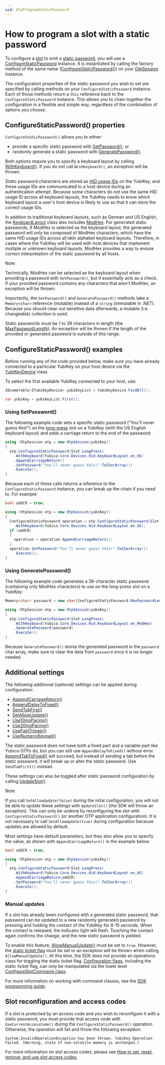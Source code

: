 ```yaml
---
uid: OtpProgramStaticPassword
---
```


<!-- Copyright 2021 Yubico AB

Licensed under the Apache License, Version 2.0 (the "License");
you may not use this file except in compliance with the License.
You may obtain a copy of the License at

    http://www.apache.org/licenses/LICENSE-2.0

Unless required by applicable law or agreed to in writing, software
distributed under the License is distributed on an "AS IS" BASIS,
WITHOUT WARRANTIES OR CONDITIONS OF ANY KIND, either express or implied.
See the License for the specific language governing permissions and
limitations under the License. -->

# How to program a slot with a static password

To configure a [slot](xref:OtpSlots) to emit a [static password](xref:OtpStaticPassword), you will use a [ConfigureStaticPassword](xref:Yubico.YubiKey.Otp.Operations.ConfigureStaticPassword) instance. It is instantiated by calling the factory method of the same name ([ConfigureStaticPassword()](xref:Yubico.YubiKey.Otp.OtpSession.ConfigureStaticPassword(Yubico.YubiKey.Otp.Slot))) on your [OtpSession](xref:Yubico.YubiKey.Otp.OtpSession) instance.

The configuration properties of the static password you wish to set are specified by calling methods on your ```ConfigureStaticPassword``` instance. Each of those methods return a ```this``` reference back to the ```ConfigureStaticPassword``` instance. This allows you to chain together the configuration in a flexible and simple way, regardless of the combination of options you choose.

## ConfigureStaticPassword() properties

``ConfigureStaticPassword()`` allows you to either: 

- provide a specific static password with [SetPassword()](xref:Yubico.YubiKey.Otp.Operations.ConfigureStaticPassword.SetPassword%28System.ReadOnlyMemory%7BSystem.Char%7D%29), or 
- randomly generate a static password with [GeneratePassword()](xref:Yubico.YubiKey.Otp.Operations.ConfigureStaticPassword.GeneratePassword%28System.Memory%7BSystem.Char%7D%29).

Both options require you to specify a keyboard layout by calling [WithKeyboard()](xref:Yubico.YubiKey.Otp.Operations.ConfigureStaticPassword.WithKeyboard%28Yubico.Core.Devices.Hid.KeyboardLayout%29). If you do not call ``WithKeyboard()``, an exception will be thrown.

Static password characters are stored as [HID usage IDs](xref:OtpHID) on the YubiKey, and these usage IDs are communicated to a host device during an authentication attempt. Because some characters do not use the same HID usage ID across all keyboard layouts, the YubiKey needs to know which keyboard layout a user's host device is likely to use so that it can store the correct usage IDs.

In addition to traditional keyboard layouts, such as German and US English, the [KeyboardLayout](xref:Yubico.Core.Devices.Hid.KeyboardLayout) class also includes [ModHex](xref:OtpModhex). For generated static passwords, if ModHex is selected as the keyboard layout, the generated password will only be composed of ModHex characters, which have the same HID usage IDs across all latin alphabet keyboard layouts. Therefore, in cases where the YubiKey will be used with host devices that implement multiple or unknown keyboard layouts, ModHex provides a way to ensure correct interpretation of the static password by all hosts.

> [!NOTE]
> Technically, ModHex can be selected as the keyboard layout when providing a password with ``SetPassword()``, but it essentially acts as a check. If your provided password contains any characters that aren't ModHex, an exception will be thrown.

Importantly, the ``SetPassword()`` and ``GeneratePassword()`` methods take a ```Memory<char>``` reference (mutable) instead of a ```string``` (immutable in .NET). Because you should clear out sensitive data afterwards, a mutable (i.e. changeable) collection is used.

Static passwords must be 1 to 38 characters in length (the [MaxPasswordLength](xref:Yubico.YubiKey.Otp.Operations.ConfigureStaticPassword.MaxPasswordLength)). An exception will be thrown if the length of the provided or generated password is outside of this range. 

## ConfigureStaticPassword() examples

Before running any of the code provided below, make sure you have already connected to a particular YubiKey on your host device via the [YubiKeyDevice](xref:Yubico.YubiKey.YubiKeyDevice) class. 

To select the first available YubiKey connected to your host, use:

```C#
IEnumerable<IYubiKeyDevice> yubiKeyList = YubiKeyDevice.FindAll();

var yubiKey = yubiKeyList.First();
```

### Using SetPassword()

The following example code sets a specific static password ("You'll never guess this!") on the [long-press](xref:Yubico.YubiKey.Otp.Slot.LongPress) slot on a YubiKey (with the US English keyboard layout) and adds a carriage return to the end of the password:

```C#
using (OtpSession otp = new OtpSession(yubiKey))
{
  otp.ConfigureStaticPassword(Slot.LongPress)
    .WithKeyboard(Yubico.Core.Devices.Hid.KeyboardLayout.en_US)
    .AppendCarriageReturn()
    .SetPassword("You'll never guess this!".ToCharArray())
    .Execute();
}
```

Because each of these calls returns a reference to the ```ConfigureStaticPassword``` instance, you can break up the chain if you need to. For example:

```C#
bool addCR = true;

using (OtpSession otp = new OtpSession(yubiKey))
{
  ConfigureStaticPassword operation = otp.ConfigureStaticPassword(Slot.LongPress)
    .WithKeyboard(Yubico.Core.Devices.Hid.KeyboardLayout.en_US);
  if (addCR)
  {
    operation = operation.AppendCarriageReturn();
  }
  operation.SetPassword("You'll never guess this!".ToCharArray())
    .Execute();
}
```

### Using GeneratePassword()

The following example code generates a 38-character static password (containing only ModHex characters) to use on the long-press slot on a YubiKey:

```C#
Memory<char> password = new char[ConfigureStaticPassword.MaxPasswordLength];

using (OtpSession otp = new OtpSession(yubiKey))
{
  otp.ConfigureStaticPassword(Slot.LongPress)
    .WithKeyboard(Yubico.Core.Devices.Hid.KeyboardLayout.en_ModHex)
    .GeneratePassword(password)
    .Execute();
}
```

Because ``GeneratePassword()`` stores the generated password in the ``password`` char array, make sure to clear the data from ``password`` once it is no longer needed. 

## Additional settings

The following additional (optional) settings can be applied during configuration:

- [AppendCarriageReturn()](xref:Yubico.YubiKey.Otp.Operations.ConfigureStaticPassword.AppendCarriageReturn%28System.Boolean%29)
- [AppendDelayToFixed()](xref:Yubico.YubiKey.Otp.Operations.ConfigureStaticPassword.AppendDelayToFixed%28System.Boolean%29)
- [SendTabFirst()](xref:Yubico.YubiKey.Otp.Operations.ConfigureStaticPassword.SendTabFirst%28System.Boolean%29)
- [SetAllowUpdate()](xref:Yubico.YubiKey.Otp.Operations.ConfigureStaticPassword.SetAllowUpdate%28System.Boolean%29)
- [Use10msPacing()](xref:Yubico.YubiKey.Otp.Operations.ConfigureStaticPassword.Use10msPacing%28System.Boolean%29)
- [Use20msPacing()](xref:Yubico.YubiKey.Otp.Operations.ConfigureStaticPassword.Use20msPacing%28System.Boolean%29)
- [UseFastTrigger()](xref:Yubico.YubiKey.Otp.Operations.ConfigureStaticPassword.UseFastTrigger%28System.Boolean%29)
- [UseNumericKeypad()](xref:Yubico.YubiKey.Otp.Operations.ConfigureStaticPassword.UseNumericKeypad%28System.Boolean%29)

The static password does not have both a fixed part and a variable part like Yubico OTPs do, but you can still use ``AppendDelayToFixed()`` without error. [AppendTabToFixed()](xref:Yubico.YubiKey.Otp.Operations.ConfigureStaticPassword.AppendTabToFixed%28System.Boolean%29) will succeed, but instead of sending a tab before the static password, it will break up or alter the static password. Use ``SendTabFirst()`` instead.

These settings can also be toggled after static password configuration by calling [UpdateSlot()](xref:OtpUpdateSlot). 

> [!NOTE] 
> If you call ``SetAllowUpdate(false)`` during the inital configuration, you will not be able to update these settings with ``UpdateSlot()`` (the SDK will throw an exception). This can only be undone by reconfiguring the slot with ``ConfigureStaticPassword()`` (or another OTP application configuration). It is not necessary to call ``SetAllowUpdate(true)`` during configuration because updates are allowed by default. 

Most settings have default parameters, but they also allow you to specify the value, as shown with ``AppendCarriageReturn()`` in the example below:

```C#
bool addCR = true;

using (OtpSession otp = new OtpSession(yubiKey))
{
  otp.ConfigureStaticPassword(Slot.LongPress)
    .WithKeyboard(Yubico.Core.Devices.Hid.KeyboardLayout.en_US)
    .AppendCarriageReturn(addCR)
    .SetPassword("You'll never guess this!".ToCharArray())
    .Execute();
}
```

### Manual updates

If a slot has already been configured with a generated static password, that password can be updated to a new randomly generated password by pressing and holding the contact of the YubiKey for 8-15 seconds. When the contact is released, the indicator light will flash. Touching the contact again confirms the change, and the new static password is yielded.

To enable this feature, [AllowManualUpdate()](xref:Yubico.YubiKey.Otp.Operations.ConfigureStaticPassword.AllowManualUpdate%28System.Boolean%29) must be set to ``true``. However, the [static ticket flag](xref:Yubico.YubiKey.Otp.ConfigurationFlags.StaticTicket) must be set or an exception will be thrown when calling ``AllowManualUpdate()``. At this time, the SDK does not provide an operations class for toggling the static ticket flag. [Configuration flags](xref:Yubico.YubiKey.Otp.ConfigurationFlags), including the static ticket flag, can only be manipulated via the lower level [ConfigureSlotCommand class](xref:Yubico.YubiKey.Otp.Commands.ConfigureSlotCommand). 

For more information on working with command classes, see the [SDK programming guide](xref:UsersManualCommands).

## Slot reconfiguration and access codes

If a slot is protected by an access code and you wish to reconfigure it with a static password, you must provide that access code with ``UseCurrentAccessCode()`` during the ``ConfigureStaticPassword()`` operation. Otherwise, the operation will fail and throw the following exception:

```System.InvalidOperationException has been thrown. YubiKey Operation Failed. [Warning, state of non-volatile memory is unchanged.]```

For more information on slot access codes, please see [How to set, reset, remove, and use slot access codes](xref:OtpSlotAccessCodes).